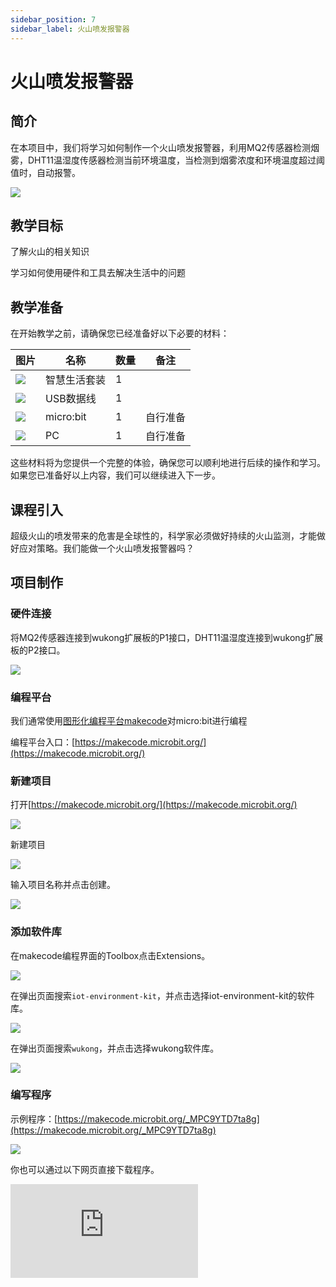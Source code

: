 ```yaml
---
sidebar_position: 7
sidebar_label: 火山喷发报警器
---
```


# 火山喷发报警器

## 简介

在本项目中，我们将学习如何制作一个火山喷发报警器，利用MQ2传感器检测烟雾，DHT11温湿度传感器检测当前环境温度，当检测到烟雾浓度和环境温度超过阈值时，自动报警。

![](https://wiki-media-ef.oss-cn-hongkong.aliyuncs.com/docs/microbit/wisdom-life/microbit-smart-life-kit/images/case-07-01.png)

## 教学目标

了解火山的相关知识

学习如何使用硬件和工具去解决生活中的问题

## 教学准备

在开始教学之前，请确保您已经准备好以下必要的材料：

| **图片** | **名称** | **数量** | **备注** |
| --- | --- | --- | --- |
| ![](https://wiki-media-ef.oss-cn-hongkong.aliyuncs.com/docs/microbit/wisdom-life/microbit-smart-life-kit/images/microbit-smart-life-kit.png) | 智慧生活套装 | 1 |  |
| ![](https://wiki-media-ef.oss-cn-hongkong.aliyuncs.com/docs/microbit/interesting-case/cutebot-fun-football-game-kit/cases-libraries/images/USB-data-cable.png) | USB数据线 | 1 |   |
| ![](https://wiki-media-ef.oss-cn-hongkong.aliyuncs.com/docs/microbit/interesting-case/cutebot-fun-football-game-kit/cases-libraries/images/microbit.png) | micro:bit | 1 | 自行准备 |
| ![](https://wiki-media-ef.oss-cn-hongkong.aliyuncs.com/docs/microbit/interesting-case/cutebot-fun-football-game-kit/cases-libraries/images/pc.png) | PC | 1 | 自行准备 |

这些材料将为您提供一个完整的体验，确保您可以顺利地进行后续的操作和学习。如果您已准备好以上内容，我们可以继续进入下一步。

## 课程引入

超级火山的喷发带来的危害是全球性的，科学家必须做好持续的火山监测，才能做好应对策略。我们能做一个火山喷发报警器吗？

## 项目制作

### 硬件连接

将MQ2传感器连接到wukong扩展板的P1接口，DHT11温湿度连接到wukong扩展板的P2接口。

![](https://wiki-media-ef.oss-cn-hongkong.aliyuncs.com/docs/microbit/wisdom-life/microbit-smart-life-kit/images/case-07-02.png)

### 编程平台

我们通常使用[图形化编程平台makecode](https://makecode.microbit.org/)对micro:bit进行编程

编程平台入口：[https://makecode.microbit.org/](https://makecode.microbit.org/)

### 新建项目

打开[https://makecode.microbit.org/](https://makecode.microbit.org/)

![](https://wiki-media-ef.oss-cn-hongkong.aliyuncs.com/docs/microbit/interesting-case/cutebot-fun-football-game-kit/cases-libraries/images/makecode.png)

新建项目

![](https://wiki-media-ef.oss-cn-hongkong.aliyuncs.com/docs/microbit/interesting-case/cutebot-fun-football-game-kit/cases-libraries/images/makecode-new-project-01.png)

输入项目名称并点击创建。

![](https://wiki-media-ef.oss-cn-hongkong.aliyuncs.com/docs/microbit/interesting-case/cutebot-fun-football-game-kit/cases-libraries/images/makecode-new-project-02.png)

### 添加软件库

在makecode编程界面的Toolbox点击Extensions。

![](https://wiki-media-ef.oss-cn-hongkong.aliyuncs.com/docs/microbit/interesting-case/classroom-science-pack/images/classroom-science-pack-add-extensions-02.png)

在弹出页面搜索`iot-environment-kit`，并点击选择iot-environment-kit的软件库。


![](https://wiki-media-ef.oss-cn-hongkong.aliyuncs.com/docs/microbit/interesting-case/classroom-science-pack/images/classroom-science-pack-add-extensions-03.png)

在弹出页面搜索`wukong`，并点击选择wukong软件库。

![](https://wiki-media-ef.oss-cn-hongkong.aliyuncs.com/docs/microbit/interesting-case/classroom-science-pack/images/classroom-science-pack-add-extensions-04.png)


### 编写程序

示例程序：[https://makecode.microbit.org/_MPC9YTD7ta8g](https://makecode.microbit.org/_MPC9YTD7ta8g)

![](https://wiki-media-ef.oss-cn-hongkong.aliyuncs.com/docs/microbit/wisdom-life/microbit-smart-life-kit/images/case-07-03.png)

你也可以通过以下网页直接下载程序。

<div
    style={{
        position: 'relative',
        paddingBottom: '60%',
        overflow: 'hidden',
    }}
>
    <iframe
        src="https://makecode.microbit.org/_MPC9YTD7ta8g"
        frameborder="0"
        sandbox="allow-popups allow-forms allow-scripts allow-same-origin"
        style={{
            position: 'absolute',
            width: '100%',
            height: '100%',
        }}
    />
</div>




### 如何将程序下载到micro:bit？

使用USB线连接PC和micro:bit V2。

![](https://wiki-media-ef.oss-cn-hongkong.aliyuncs.com/docs/microbit/interesting-case/microbit-smart-climate-kit/cases-libraries/images/connect-microbit.gif)

连接成功后，电脑上会识别出一个名为`MICROBIT`的盘符。

![](https://wiki-media-ef.oss-cn-hongkong.aliyuncs.com/docs/microbit/interesting-case/microbit-smart-climate-kit/cases-libraries/images/microbit-drive.png)

点击左下角的![](https://wiki-media-ef.oss-cn-hongkong.aliyuncs.com/docs/microbit/interesting-case/microbit-smart-climate-kit/cases-libraries/images/download-01.png)，选择`Connect Device`。

![](https://wiki-media-ef.oss-cn-hongkong.aliyuncs.com/docs/microbit/interesting-case/microbit-smart-climate-kit/cases-libraries/images/download-02.png)

点击![](https://wiki-media-ef.oss-cn-hongkong.aliyuncs.com/docs/microbit/interesting-case/microbit-smart-climate-kit/cases-libraries/images/download-03.png)。

![](https://wiki-media-ef.oss-cn-hongkong.aliyuncs.com/docs/microbit/interesting-case/microbit-smart-climate-kit/cases-libraries/images/download-04.png)

点击![](https://wiki-media-ef.oss-cn-hongkong.aliyuncs.com/docs/microbit/interesting-case/microbit-smart-climate-kit/cases-libraries/images/download-05.png)。

![](https://wiki-media-ef.oss-cn-hongkong.aliyuncs.com/docs/microbit/interesting-case/microbit-smart-climate-kit/cases-libraries/images/download-06.png)


在弹出窗口选择`BBC micro:bit CMSIS-DAP`，然后选择连接，至此，我们的micro:bit就已经连接成功。

![](https://wiki-media-ef.oss-cn-hongkong.aliyuncs.com/docs/microbit/interesting-case/microbit-smart-climate-kit/cases-libraries/images/download-07.png)

点击下载程序。

![](https://wiki-media-ef.oss-cn-hongkong.aliyuncs.com/docs/microbit/interesting-case/microbit-smart-climate-kit/cases-libraries/images/download-08.png)


### 结果

当检测到烟雾浓度和环境温度超过阈值时，自动报警。


## 扩展知识

### 制作火山模型

1、铺好一张蜡纸。

![](https://wiki-media-ef.oss-cn-hongkong.aliyuncs.com/docs/microbit/wisdom-life/microbit-smart-life-kit/images/case-step-07-01.png)

2、在中间放上容器。这个容器（易拉罐、果酱瓶、塑料瓶等等）用来充当火山的主体，一会儿你要把“岩浆”灌进去！

![](https://wiki-media-ef.oss-cn-hongkong.aliyuncs.com/docs/microbit/wisdom-life/microbit-smart-life-kit/images/case-step-07-02.png)

3、用黏土制作火山的外部。把容器从头到脚用黏土裹起来，记得要做得有棱有角一点，毕竟真火山的外壁可不是光溜溜的坡面！

![](https://wiki-media-ef.oss-cn-hongkong.aliyuncs.com/docs/microbit/wisdom-life/microbit-smart-life-kit/images/case-step-07-03.png)

4、静置一个小时，晾干黏土。

![](https://wiki-media-ef.oss-cn-hongkong.aliyuncs.com/docs/microbit/wisdom-life/microbit-smart-life-kit/images/case-step-07-04.png)

5、混合醋汁。往醋汁里混入一些红色的食用色素，再加上一调羹洗洁精。

![](https://wiki-media-ef.oss-cn-hongkong.aliyuncs.com/docs/microbit/wisdom-life/microbit-smart-life-kit/images/case-step-07-05.png)

6、把混合好的液体倒入容器中。

![](https://wiki-media-ef.oss-cn-hongkong.aliyuncs.com/docs/microbit/wisdom-life/microbit-smart-life-kit/images/case-step-07-06.png)

7、包好泡打粉（小苏打）。将少许泡打粉倒在厕纸或纸巾上，卷起纸巾，用橡皮筋捆起来。

![](https://wiki-media-ef.oss-cn-hongkong.aliyuncs.com/docs/microbit/wisdom-life/microbit-smart-life-kit/images/case-step-07-07.png)

8、把纸巾卷塞入混合液中。

![](https://wiki-media-ef.oss-cn-hongkong.aliyuncs.com/docs/microbit/wisdom-life/microbit-smart-life-kit/images/case-step-07-08.png)

9、现在退开一点，一旦纸巾溶解，你的火山就会开始喷发了。

![](https://wiki-media-ef.oss-cn-hongkong.aliyuncs.com/docs/microbit/wisdom-life/microbit-smart-life-kit/images/case-step-07-09.png)


### 火山的等级划分

一座火山只有在爆发之后才能被判定是否是超级火山，科学家讲火山爆发的程度分为0-8，8个等级，被称为火山爆发指数。火山爆发的等级指数越大，意味着它排放出来的物质也就越多。

![](https://wiki-media-ef.oss-cn-hongkong.aliyuncs.com/docs/microbit/wisdom-life/microbit-smart-life-kit/images/case-extensions-07-01.png)

0-1级 夏威夷火山

![](https://wiki-media-ef.oss-cn-hongkong.aliyuncs.com/docs/microbit/wisdom-life/microbit-smart-life-kit/images/case-extensions-07-02.png)

6级 皮纳图博火山

![](https://wiki-media-ef.oss-cn-hongkong.aliyuncs.com/docs/microbit/wisdom-life/microbit-smart-life-kit/images/case-extensions-07-03.png)

8级 黄石火山

![](https://wiki-media-ef.oss-cn-hongkong.aliyuncs.com/docs/microbit/wisdom-life/microbit-smart-life-kit/images/case-extensions-07-04.png)
